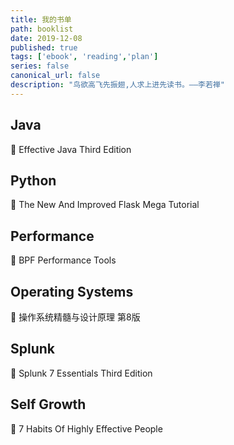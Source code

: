 ```yaml
---
title: 我的书单
path: booklist
date: 2019-12-08
published: true
tags: ['ebook', 'reading','plan']
series: false
canonical_url: false
description: "鸟欲高飞先振翅,人求上进先读书。——李若禅"
---
```


## Java

📖 Effective Java Third Edition


## Python

📖 The New And Improved Flask Mega Tutorial


## Performance

📖 BPF Performance Tools


## Operating Systems

📖 操作系统精髓与设计原理 第8版


## Splunk

📖 Splunk 7 Essentials Third Edition


## Self Growth

📖 7 Habits Of Highly Effective People
